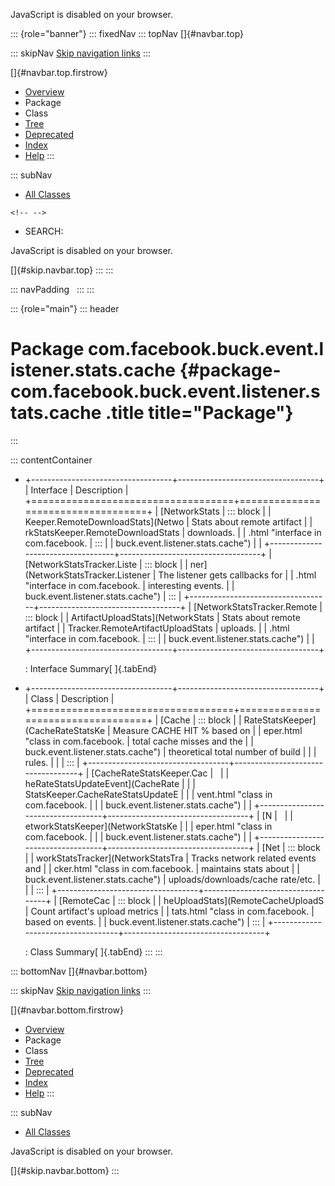 <div>

JavaScript is disabled on your browser.

</div>

::: {role="banner"}
::: fixedNav
::: topNav
[]{#navbar.top}

::: skipNav
[Skip navigation links](#skip.navbar.top "Skip navigation links")
:::

[]{#navbar.top.firstrow}

-   [Overview](../../../../../../../index.html)
-   Package
-   Class
-   [Tree](package-tree.html)
-   [Deprecated](../../../../../../../deprecated-list.html)
-   [Index](../../../../../../../index-all.html)
-   [Help](../../../../../../../help-doc.html)
:::

::: subNav
-   [All Classes](../../../../../../../allclasses.html)

```{=html}
<!-- -->
```
-   SEARCH:

<div>

<div>

JavaScript is disabled on your browser.

</div>

</div>

[]{#skip.navbar.top}
:::
:::

::: navPadding
 
:::
:::

::: {role="main"}
::: header
# Package com.facebook.buck.event.listener.stats.cache {#package-com.facebook.buck.event.listener.stats.cache .title title="Package"}
:::

::: contentContainer
-   +-----------------------------------+-----------------------------------+
    | Interface                         | Description                       |
    +===================================+===================================+
    | [NetworkStats                     | ::: block                         |
    | Keeper.RemoteDownloadStats](Netwo | Stats about remote artifact       |
    | rkStatsKeeper.RemoteDownloadStats | downloads.                        |
    | .html "interface in com.facebook. | :::                               |
    | buck.event.listener.stats.cache") |                                   |
    +-----------------------------------+-----------------------------------+
    | [NetworkStatsTracker.Liste        | ::: block                         |
    | ner](NetworkStatsTracker.Listener | The listener gets callbacks for   |
    | .html "interface in com.facebook. | interesting events.               |
    | buck.event.listener.stats.cache") | :::                               |
    +-----------------------------------+-----------------------------------+
    | [NetworkStatsTracker.Remote       | ::: block                         |
    | ArtifactUploadStats](NetworkStats | Stats about remote artifact       |
    | Tracker.RemoteArtifactUploadStats | uploads.                          |
    | .html "interface in com.facebook. | :::                               |
    | buck.event.listener.stats.cache") |                                   |
    +-----------------------------------+-----------------------------------+

    : Interface Summary[ ]{.tabEnd}

-   +-----------------------------------+-----------------------------------+
    | Class                             | Description                       |
    +===================================+===================================+
    | [Cache                            | ::: block                         |
    | RateStatsKeeper](CacheRateStatsKe | Measure CACHE HIT % based on      |
    | eper.html "class in com.facebook. | total cache misses and the        |
    | buck.event.listener.stats.cache") | theoretical total number of build |
    |                                   | rules.                            |
    |                                   | :::                               |
    +-----------------------------------+-----------------------------------+
    | [CacheRateStatsKeeper.Cac         |                                   |
    | heRateStatsUpdateEvent](CacheRate |                                   |
    | StatsKeeper.CacheRateStatsUpdateE |                                   |
    | vent.html "class in com.facebook. |                                   |
    | buck.event.listener.stats.cache") |                                   |
    +-----------------------------------+-----------------------------------+
    | [N                                |                                   |
    | etworkStatsKeeper](NetworkStatsKe |                                   |
    | eper.html "class in com.facebook. |                                   |
    | buck.event.listener.stats.cache") |                                   |
    +-----------------------------------+-----------------------------------+
    | [Net                              | ::: block                         |
    | workStatsTracker](NetworkStatsTra | Tracks network related events and |
    | cker.html "class in com.facebook. | maintains stats about             |
    | buck.event.listener.stats.cache") | uploads/downloads/cache rate/etc. |
    |                                   | :::                               |
    +-----------------------------------+-----------------------------------+
    | [RemoteCac                        | ::: block                         |
    | heUploadStats](RemoteCacheUploadS | Count artifact\'s upload metrics  |
    | tats.html "class in com.facebook. | based on events.                  |
    | buck.event.listener.stats.cache") | :::                               |
    +-----------------------------------+-----------------------------------+

    : Class Summary[ ]{.tabEnd}
:::
:::

::: bottomNav
[]{#navbar.bottom}

::: skipNav
[Skip navigation links](#skip.navbar.bottom "Skip navigation links")
:::

[]{#navbar.bottom.firstrow}

-   [Overview](../../../../../../../index.html)
-   Package
-   Class
-   [Tree](package-tree.html)
-   [Deprecated](../../../../../../../deprecated-list.html)
-   [Index](../../../../../../../index-all.html)
-   [Help](../../../../../../../help-doc.html)
:::

::: subNav
-   [All Classes](../../../../../../../allclasses.html)

<div>

<div>

JavaScript is disabled on your browser.

</div>

</div>

[]{#skip.navbar.bottom}
:::
